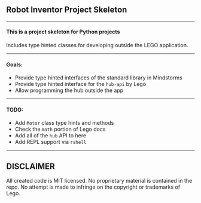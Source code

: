 ## Robot Inventor Project Skeleton

---

#### This is a project skeleton for Python projects

Includes type hinted classes for developing outside the LEGO application.

---

#### Goals:

- Provide type hinted interfaces of the standard library in Mindstorms
- Provide type hinted interface for the `hub-api` by Lego
- Allow programming the hub outside the app

---

#### TODO:

- Add `Motor` class type hints and methods
- Check the `math` portion of Lego docs
- Add all of the `hub` API to here
- Add REPL support via `rshell`

---

## DISCLAIMER

All created code is MIT licensed. No proprietary material is contained in the repo. No attempt is made to infringe on
the copyright or trademarks of Lego. 
